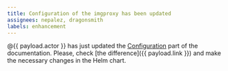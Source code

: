 ```yaml
---
title: Configuration of the imgproxy has been updated
assignees: nepalez, dragonsmith
labels: enhancement
---
```

@{{ payload.actor }} has just updated the [Configuration](https://docs.imgproxy.net/configuration/options) part of the documentation.
Please, check [the difference]({{ payload.link }}) and make the necessary changes in the Helm chart.
